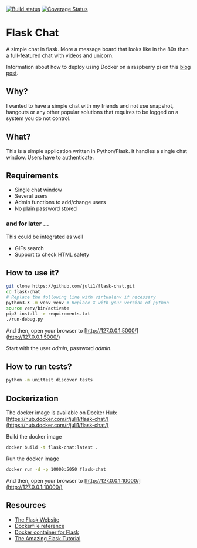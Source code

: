 [![Build status](https://travis-ci.org/juli1/flask-chat.svg?master)](https://travis-ci.org/juli1)
[![Coverage Status](https://coveralls.io/repos/github/juli1/flask-chat/badge.svg?branch=master)](https://coveralls.io/github/juli1/flask-chat?branch=master)

# Flask Chat
A simple chat in flask. More a message board that looks like
in the 80s than a full-featured chat with videos and unicorn.

Information about how to deploy using Docker on a raspberry pi on this 
[blog post](http://julien.gunnm.org/flask/python/docker/raspberry-pi/2017/12/03/developing-deploying-with-docker-on-raspberry-pi/).


## Why?
I wanted to have a simple chat with my friends and 
not use snapshot, hangouts or any other popular solutions
that requires to be logged on a system you do not control.

## What?
This is a simple application written in Python/Flask.
It handles a single chat window. Users have to authenticate.

## Requirements
* Single chat window
* Several users
* Admin functions to add/change users
* No plain password stored

### and for later ...
This could be integrated as well
* GIFs search
* Support to check HTML safety

## How to use it?
```bash
git clone https://github.com/juli1/flask-chat.git
cd flask-chat
# Replace the following line with virtualenv if necessary
python3.X -m venv venv # Replace X with your version of python
source venv/bin/activate
pip3 install -r requirements.txt
./run-debug.py
```

And then, open your browser to [http://127.0.0.1:5000/](http://127.0.0.1:5000/)

Start with the user *admin*, password *admin*.


## How to run tests?

```bash
python -m unittest discover tests
```

## Dockerization

The docker image is available on Docker Hub: [https://hub.docker.com/r/juli1/flask-chat/](https://hub.docker.com/r/juli1/flask-chat/)

Build the docker image
```bash
docker build -t flask-chat:latest .
```


Run the docker image
```bash
docker run -d -p 10000:5050 flask-chat
```


And then, open your browser to [http://127.0.0.1:10000/](http://127.0.0.1:10000/)


## Resources
* [The Flask Website](http://flask.pocoo.org/)
* [Dockerfile reference](https://docs.docker.com/engine/reference/builder/)
* [Docker container for Flask](http://containertutorials.com/docker-compose/flask-simple-app.html)
* [The Amazing Flask Tutorial](https://blog.miguelgrinberg.com/post/the-flask-mega-tutorial-part-i-hello-world)
